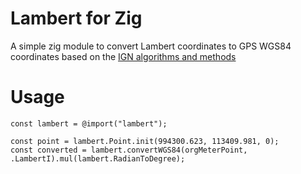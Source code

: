 # Lambert for Zig

A simple zig module to convert Lambert coordinates to GPS WGS84 coordinates based on the [IGN algorithms and methods](http://geodesie.ign.fr/contenu/fichiers/documentation/algorithmes/notice/NTG_71.pdf)

# Usage

```zig
const lambert = @import("lambert");

const point = lambert.Point.init(994300.623, 113409.981, 0);
const converted = lambert.convertWGS84(orgMeterPoint, .LambertI).mul(lambert.RadianToDegree);

```